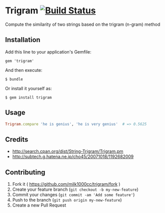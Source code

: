# Trigram [![Build Status](https://travis-ci.org/milk1000cc/trigram.svg)](https://travis-ci.org/milk1000cc/trigram)

Compute the similarity of two strings based on the trigram (n-gram) method

## Installation

Add this line to your application's Gemfile:

    gem 'trigram'

And then execute:

    $ bundle

Or install it yourself as:

    $ gem install trigram

## Usage

```ruby
Trigram.compare 'he is genius', 'he is very genius'  # => 0.5625
```

## Credits

- http://search.cpan.org/dist/String-Trigram/Trigram.pm
- http://subtech.g.hatena.ne.jp/cho45/20071018/1192682009

## Contributing

1. Fork it ( https://github.com/milk1000cc/trigram/fork )
2. Create your feature branch (`git checkout -b my-new-feature`)
3. Commit your changes (`git commit -am 'Add some feature'`)
4. Push to the branch (`git push origin my-new-feature`)
5. Create a new Pull Request

